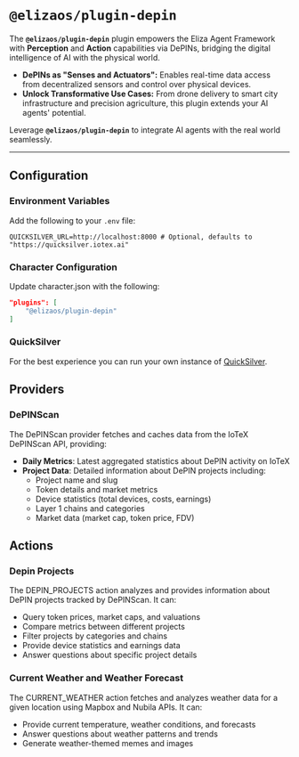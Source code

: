 # `@elizaos/plugin-depin`

The **`@elizaos/plugin-depin`** plugin empowers the Eliza Agent Framework with **Perception** and **Action** capabilities via DePINs, bridging the digital intelligence of AI with the physical world.

- **DePINs as "Senses and Actuators":** Enables real-time data access from decentralized sensors and control over physical devices.
- **Unlock Transformative Use Cases:** From drone delivery to smart city infrastructure and precision agriculture, this plugin extends your AI agents' potential.

Leverage **`@elizaos/plugin-depin`** to integrate AI agents with the real world seamlessly.

---

## Configuration

### Environment Variables

Add the following to your `.env` file:

```env
QUICKSILVER_URL=http://localhost:8000 # Optional, defaults to "https://quicksilver.iotex.ai"
```

### Character Configuration

Update character.json with the following:

```json
"plugins": [
    "@elizaos/plugin-depin"
]
```

### QuickSilver

For the best experience you can run your own instance of [QuickSilver](https://github.com/iotexproject/quicksilver).

## Providers

### DePINScan

The DePINScan provider fetches and caches data from the IoTeX DePINScan API, providing:

- **Daily Metrics**: Latest aggregated statistics about DePIN activity on IoTeX
- **Project Data**: Detailed information about DePIN projects including:
    - Project name and slug
    - Token details and market metrics
    - Device statistics (total devices, costs, earnings)
    - Layer 1 chains and categories
    - Market data (market cap, token price, FDV)

## Actions

### Depin Projects

The DEPIN_PROJECTS action analyzes and provides information about DePIN projects tracked by DePINScan. It can:

- Query token prices, market caps, and valuations
- Compare metrics between different projects
- Filter projects by categories and chains
- Provide device statistics and earnings data
- Answer questions about specific project details

### Current Weather and Weather Forecast

The CURRENT_WEATHER action fetches and analyzes weather data for a given location using Mapbox and Nubila APIs. It can:

- Provide current temperature, weather conditions, and forecasts
- Answer questions about weather patterns and trends
- Generate weather-themed memes and images
